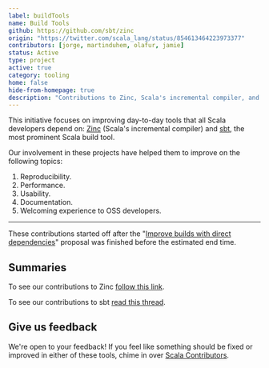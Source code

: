 ```yaml
---
label: buildTools
name: Build Tools
github: https://github.com/sbt/zinc
origin: "https://twitter.com/scala_lang/status/854613464223973377"
contributors: [jorge, martinduhem, olafur, jamie]
status: Active
type: project
active: true
category: tooling
home: false
hide-from-homepage: true
description: "Contributions to Zinc, Scala's incremental compiler, and sbt."
---
```


This initiative focuses on improving day-to-day tools that all Scala developers depend on: [Zinc](https://github.com/sbt/zinc) (Scala's incremental compiler) and [sbt](https://github.com/sbt/sbt), the most prominent Scala build tool.

Our involvement in these projects have helped them to improve on the following topics:
1. Reproducibility.
2. Performance.
3. Usability.
4. Documentation.
5. Welcoming experience to OSS developers.
<hr>

These contributions started off after the "[Improve builds with direct dependencies](https://github.com/scalacenter/advisoryboard/blob/master/proposals/009-improve-direct-dependency-experience.md)" proposal was finished before the estimated end time.

## Summaries

To see our contributions to Zinc [follow this link](https://github.com/sbt/zinc/labels/Scala%20Center).

To see our contributions to sbt [read this thread](https://contributors.scala-lang.org/t/reply-to-your-feedback-on-sbt/892).

## Give us feedback

We're open to your feedback! If you feel like something should be fixed or improved in either of these tools, chime in over [Scala Contributors](contributors.scala-lang.org).

